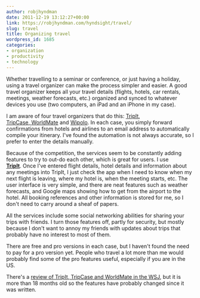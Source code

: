 ```yaml
---
author: robjhyndman
date: 2011-12-19 13:12:27+00:00
link: https://robjhyndman.com/hyndsight/travel/
slug: travel
title: Organizing travel
wordpress_id: 1685
categories:
- organization
- productivity
- technology
---
```


Whether travelling to a seminar or conference, or just having a holiday, using a travel organizer can make the process simpler and easier. A good travel organizer keeps all your travel details (flights, hotels, car rentals, meetings, weather forecasts, etc.) organized and synced to whatever devices you use (two computers, an iPad and an iPhone in my case).<!-- more -->

I am aware of four travel organizers that do this: [TripIt](http://www.tripit.com), [TripCase, ](http://www.tripcase.com)[WorldMate](http://www.worldmate.com) and [Wipolo](http://www.wipolo.com). In each case, you simply forward confirmations from hotels and airlines to an email address to automatically compile your itinerary. I've found the automation is not always accurate, so I prefer to enter the details manually.

Because of the competition, the services seem to be constantly adding features to try to out-do each other, which is great for users. I use **[TripIt](http://www.tripit.com)**. Once I've entered flight details, hotel details and information about any meetings into TripIt, I just check the app when I need to know when my next flight is leaving, where my hotel is, when the meeting starts, etc. The user interface is very simple, and there are neat features such as weather forecasts, and Google maps showing how to get from the airport to the hotel. All booking references and other information is stored for me, so I don't need to carry around a sheaf of papers.

All the services include some social networking abilities for sharing your trips with friends. I turn those features off, partly for security, but mostly because I don't want to annoy my friends with updates about trips that probably have no interest to most of them.

There are free and pro versions in each case, but I haven't found the need to pay for a pro version yet. People who travel a lot more than me would probably find some of the pro features useful, especially if you are in the US.

There's a [review of TripIt, TripCase and WorldMate in the WSJ](http://online.wsj.com/article/SB10001424052748704691304575254401593900796.html), but it is more than 18 months old so the features have probably changed since it was written.


